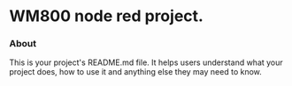 WM800 node red project.
=====

### About

This is your project's README.md file. It helps users understand what your
project does, how to use it and anything else they may need to know.